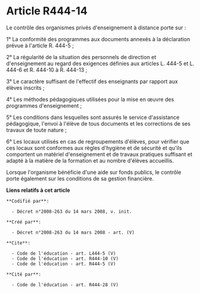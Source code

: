# Article R444-14

Le contrôle des organismes privés d'enseignement à distance porte sur : 

1° La conformité des programmes aux documents annexés à la déclaration prévue à l'article R. 444-5 ; 

2° La régularité de la situation des personnels de direction et d'enseignement au regard des exigences définies aux articles
L. 444-5 et L. 444-6 et R. 444-10 à R. 444-13 ; 

3° Le caractère suffisant de l'effectif des enseignants par rapport aux élèves inscrits ; 

4° Les méthodes pédagogiques utilisées pour la mise en œuvre des programmes d'enseignement ; 

5° Les conditions dans lesquelles sont assurés le service d'assistance pédagogique, l'envoi à l'élève de tous documents et
les corrections de ses travaux de toute nature ; 

6° Les locaux utilisés en cas de regroupements d'élèves, pour vérifier que ces locaux sont conformes aux règles d'hygiène et
de sécurité et qu'ils comportent un matériel d'enseignement et de travaux pratiques suffisant et adapté à la matière de la
formation et au nombre d'élèves accueillis. 

Lorsque l'organisme bénéficie d'une aide sur fonds publics, le contrôle porte également sur les conditions de sa gestion
financière.

**Liens relatifs à cet article**

	**Codifié par**:

	  - Décret n°2008-263 du 14 mars 2008, v. init.

	**Créé par**:

	  - Décret n°2008-263 du 14 mars 2008 - art. (V)

	**Cite**:

	  - Code de l'éducation - art. L444-5 (V)
	  - Code de l'éducation - art. R444-10 (V)
	  - Code de l'éducation - art. R444-5 (V)

	**Cité par**:

	  - Code de l'éducation - art. R444-28 (V)
